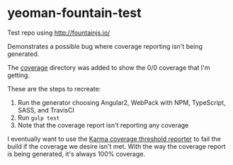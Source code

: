 # yeoman-fountain-test
Test repo using http://fountainjs.io/

Demonstrates a possible bug where coverage reporting isn't being generated.

The [coverage](https://github.com/flacito/yeoman-fountain-test/tree/master/coverage/Chrome%2058.0.3029%20(Mac%20OS%20X%2010.12.4)) directory was added to show the 0/0 coverage that I'm getting.

These are the steps to recreate:
1. Run the generator choosing Angular2, WebPack with NPM, TypeScript,
  SASS, and TravisCI
1. Run `gulp test`
1. Note that the coverage report isn't reporting any coverage

I eventually want to use the [Karma coverage threshold reporter](https://github.com/lithiumtech/karma-threshold-reporter) to fail the build
if the coverage we desire isn't met.  With the way the coverage report is
being generated, it's always 100% coverage.

